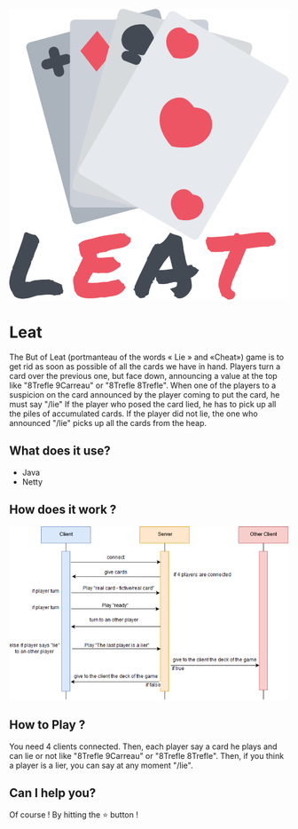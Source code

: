 ![logo](./img/logo.png)

# Leat
The But of Leat (portmanteau of the words « Lie » and «Cheat») game is to get rid as soon as possible of all the cards we have in hand.
Players turn a card over the previous one, but face down, announcing a value at the top like "8Trefle 9Carreau" or "8Trefle 8Trefle".
When one of the players to a suspicion on the card announced by the player coming to put the card, he must say  "/lie"
If the player who posed the card lied, he has to pick up all the piles of accumulated cards.
If the player did not lie, the one who announced "/lie" picks up all the cards from the heap.

## What does it use?
  - Java
  - Netty

## How does it work ?

![doc](./img/readme.png)

## How to Play ?
You need 4 clients connected.
Then, each player say a card he plays and can lie or not like "8Trefle 9Carreau" or "8Trefle 8Trefle".
Then, if you think a player is a lier, you can say at any moment "/lie".
  
## Can I help you?
Of course ! By hitting the :star: button !
